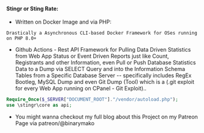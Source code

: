 #### Stingr or Sting Rate:

* Written on Docker Image and via PHP:

```plaintext
Drastically a Asynchronous CLI-based Docker Framework for OSes running on PHP 8.0+
```

* Github Actions - Rest API Framework for Pulling Data Driven Statistics from Web App Status or Event Driven Reports just like Count, Registrants and other Information, even Pull or Push Database Statistics Data to a Dump via SELECT Query and into the Information Schema Tables from a Specific Database Server -- specifically includes RegEx Bootleg, MySQL Dump and even Git Dump (Tool) which is a (.git exploit for every Web App running on CPanel - Git Exploit)..

```php
Require_Once($_SERVER["DOCUMENT_ROOT"]."/vendor/autoload.php");
use \stingr\core as api;
```

* You might wanna checkout my full blog about this Project on my Patreon Page via patreon/@binarymako
